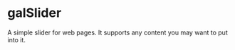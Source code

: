 galSlider
=========

A simple slider for web pages. It supports any content you may want to put into it.
